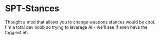 # SPT-Stances
Thought a mod that allows you to change weapons stances would be cool. I'm a total dev noob so trying to leverage AI - we'll see if even have the foggiest eh
